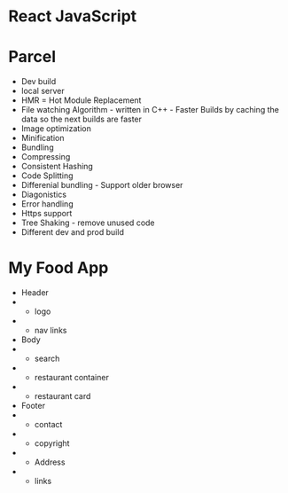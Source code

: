# React JavaScript

# Parcel

- Dev build
- local server
- HMR = Hot Module Replacement
- File watching Algorithm - written in C++ - Faster Builds by caching the data so the next builds are faster
- Image optimization
- Minification
- Bundling
- Compressing
- Consistent Hashing
- Code Splitting
- Differenial bundling - Support older browser
- Diagonistics
- Error handling
- Https support
- Tree Shaking - remove unused code
- Different dev and prod build

# My Food App

- Header
- - logo
- - nav links
- Body
- - search
- - restaurant container
- - restaurant card
- Footer
- - contact
- - copyright
- - Address
- - links
